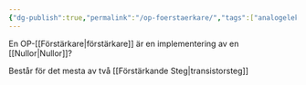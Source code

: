 ```yaml
---
{"dg-publish":true,"permalink":"/op-foerstaerkare/","tags":["analogelektronik"]}
---
```



En OP-[[Förstärkare\|förstärkare]] är en implementering av en [[Nullor\|Nullor]]?

Består för det mesta av två [[Förstärkande Steg\|transistorsteg]]
